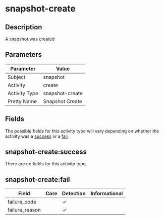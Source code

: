 snapshot-create
===============

Description
-----------
A snapshot was created

Parameters
----------
| Parameter     | Value           |
| ------------- | --------------- |
| Subject       | snapshot        |
| Activity      | create          |
| Activity Type | snapshot-create |
| Pretty Name   | Snapshot Create |


Fields
------

The possible fields for this activity type will vary depending on whether the activity was a [success](#snapshot-createsuccess) or a [fail](#snapshot-createfail).


snapshot-create:success
-----------------------

There are no fields for this activity type.


snapshot-create:fail
--------------------

| Field          | Core | Detection | Informational |
| -------------- | ---- | --------- | ------------- |
| failure_code   |      | &#10003;  |               |
| failure_reason |      | &#10003;  |               |